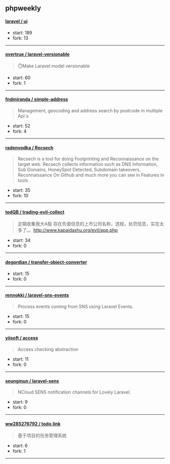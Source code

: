 ## phpweekly

#### [laravel / ui](https://github.com/laravel/ui)

> 

+ start: 189
+ fork: 13

----


#### [overtrue / laravel-versionable](https://github.com/overtrue/laravel-versionable)

> ⏱️Make Laravel model versionable

+ start: 60
+ fork: 1

----


#### [fndmiranda / simple-address](https://github.com/fndmiranda/simple-address)

> Management, geocoding and address search by postcode in multiple Api`s

+ start: 52
+ fork: 4

----


#### [radenvodka / Recsech](https://github.com/radenvodka/Recsech)

> Recsech is a tool for doing Footprinting and Reconnaissance on the target web. Recsech collects information such as DNS Information, Sub Domains, HoneySpot Detected, Subdomain takeovers, Reconnaissance On Github and much more you can see in Features in tools .

+ start: 35
+ fork: 10

----


#### [tedQB / trading-evil-collect](https://github.com/tedQB/trading-evil-collect)

> 定期收集我大A股 存在负面信息的上市公司名称，违规，处罚信息，实在太多了。。http://www.kapaidashu.org/evil/app.php

+ start: 34
+ fork: 0

----


#### [degordian / transfer-object-converter](https://github.com/degordian/transfer-object-converter)

> 

+ start: 15
+ fork: 0

----


#### [rennokki / laravel-sns-events](https://github.com/rennokki/laravel-sns-events)

> Process events coming from SNS using Laravel Events.

+ start: 15
+ fork: 0

----


#### [yiisoft / access](https://github.com/yiisoft/access)

> Access checking abstraction

+ start: 11
+ fork: 0

----


#### [seungmun / laravel-sens](https://github.com/seungmun/laravel-sens)

> NCloud SENS notification channels for Lovely Laravel.

+ start: 9
+ fork: 0

----


#### [ww285276792 / todo.link](https://github.com/ww285276792/todo.link)

> 基于项目的任务管理系统

+ start: 6
+ fork: 1

----

